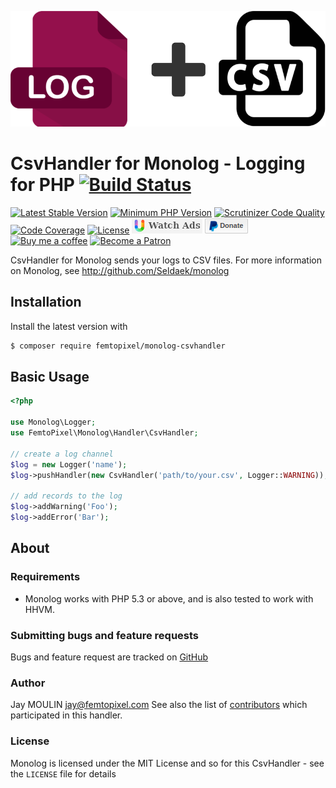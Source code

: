 ![logo](logo.png)

# CsvHandler for Monolog - Logging for PHP [![Build Status](https://scrutinizer-ci.com/g/femtopixel/monolog-csvhandler/badges/build.png?b=master)](https://scrutinizer-ci.com/g/femtopixel/monolog-csvhandler/build-status/master)

[![Latest Stable Version](https://img.shields.io/packagist/v/femtopixel/monolog-csvhandler.svg)](https://packagist.org/packages/femtopixel/monolog-csvhandler)
[![Minimum PHP Version](https://img.shields.io/badge/php-%3E%3D%207.2-8892BF.svg?style=flat-square)](https://php.net/)
[![Scrutinizer Code Quality](https://scrutinizer-ci.com/g/femtopixel/monolog-csvhandler/badges/quality-score.png?b=master)](https://scrutinizer-ci.com/g/femtopixel/monolog-csvhandler/?branch=master)
[![Code Coverage](https://scrutinizer-ci.com/g/femtopixel/monolog-csvhandler/badges/coverage.png?b=master)](https://scrutinizer-ci.com/g/femtopixel/monolog-csvhandler/?branch=master)
[![License](https://poser.pugx.org/femtopixel/monolog-csvhandler/license)](https://packagist.org/packages/femtopixel/monolog-csvhandler)
[![Watch Ads](https://github.com/jaymoulin/jaymoulin.github.io/raw/master/utip.png "Watch Ads")](https://utip.io/femtopixel)
[![PayPal donation](https://github.com/jaymoulin/jaymoulin.github.io/raw/master/ppl.png "PayPal donation")](https://www.paypal.me/jaymoulin)
[![Buy me a coffee](https://www.buymeacoffee.com/assets/img/custom_images/orange_img.png "Buy me a coffee")](https://www.buymeacoffee.com/3Yu8ajd7W)
[![Become a Patron](https://badgen.net/badge/become/a%20patron/F96854 "Become a Patron")](https://patreon.com/femtopixel)

CsvHandler for Monolog sends your logs to CSV files. For more information on Monolog, see http://github.com/Seldaek/monolog

## Installation

Install the latest version with

```bash
$ composer require femtopixel/monolog-csvhandler
```

## Basic Usage

```php
<?php

use Monolog\Logger;
use FemtoPixel\Monolog\Handler\CsvHandler;

// create a log channel
$log = new Logger('name');
$log->pushHandler(new CsvHandler('path/to/your.csv', Logger::WARNING));

// add records to the log
$log->addWarning('Foo');
$log->addError('Bar');
```

## About

### Requirements

- Monolog works with PHP 5.3 or above, and is also tested to work with HHVM.

### Submitting bugs and feature requests

Bugs and feature request are tracked on [GitHub](https://github.com/fmetopixel/monolog-csvhandler/issues)

### Author

Jay MOULIN <jay@femtopixel.com>
See also the list of [contributors](https://github.com/femtopixel/monolog-csvhandler/contributors) which participated in this handler.

### License

Monolog is licensed under the MIT License and so for this CsvHandler - see the `LICENSE` file for details
